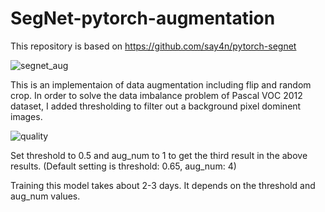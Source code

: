 # SegNet-pytorch-augmentation



This repository is based on https://github.com/say4n/pytorch-segnet


![segnet_aug](https://user-images.githubusercontent.com/49095563/121896929-cfaf7580-cd5c-11eb-810f-1a789a6f621c.png)


This is an implementaion of data augmentation including flip and random crop. In order to solve the data imbalance problem of Pascal VOC 2012 dataset, I added thresholding to filter out a background pixel dominent images. 

![quality](https://user-images.githubusercontent.com/49095563/121897392-48163680-cd5d-11eb-801a-f736c70c811b.png)


Set threshold to 0.5 and aug_num to 1 to get the third result in the above results. 
(Default setting is threshold: 0.65, aug_num: 4)

Training this model takes about 2-3 days. It depends on the threshold and aug_num values. 
